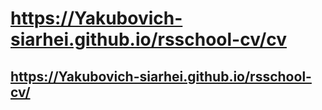 # <https://Yakubovich-siarhei.github.io/rsschool-cv/cv>

## <https://Yakubovich-siarhei.github.io/rsschool-cv/>
